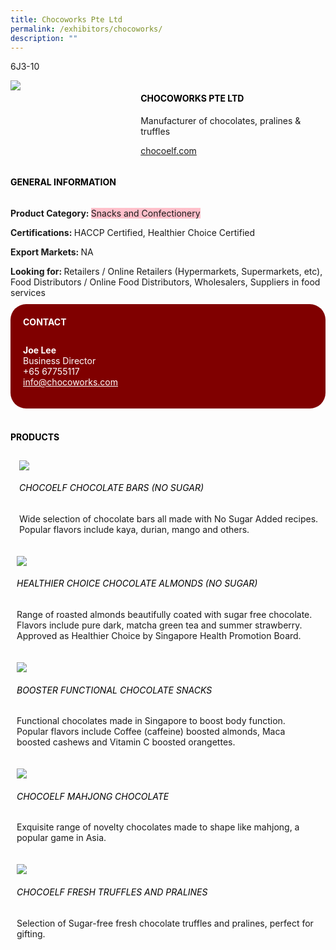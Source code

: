 ```yaml
---
title: Chocoworks Pte Ltd
permalink: /exhibitors/chocoworks/
description: ""
---
```

<head>
	<div class="flex-paragraph">
		<!--hi there! this is a comment and will provide you with instructional guides-->
		<!--insert booth number here!-->
		<p style="text-transform: uppercase">6j3-10</p></div>
			<div class="flex-container" style="display: flex; flex-wrap: wrap;">
				<!--insert DOWNLOAD link of company logo between the " marks!-->
			<div class="card sgds" style="flex: 1 1 40%; display: block;"><img src="https://drive.google.com/uc?id=12FGPuSW9UELThXMosKjabgDtzf5fZ18Q&export=download"></div>
	<div class="card-sgds" style="flex: 1 1 58%; display: block; margin-left: 3px">
		<h4 style="text-transform: uppercase; color: black;"><!--insert the exhibitor's name between the <b> tags here--><b>Chocoworks pte ltd</b></h4><!--insert the exhibitor's description between the <p> tags here-->
		<p>Manufacturer of chocolates, pralines & truffles</p>
		<!--insert the exhibitor's website link, making sure there is "https:// www." present please. make sure the entire https link goes in between the " marks-->
		<p><a href="https://chocoelf.com" target="_blank"><!--insert the www website link here (no need for https)-->chocoelf.com</a></p>
	</div>
</div>
</head>

<body>
	<h4 style="text-transform: uppercase; color: black;"><b>General Information</b></h4>
		<div class="flex-container" style="display: flex; flex-wrap: wrap;">
			<div class="card sgds" style="flex: 1 1 65%; display: block; align-self: stretch">
			<div class="flex-paragraph">
			<p><b>Product Category: </b><span style=" background-color: pink; border-radius: 10 px;"><!--insert the exhibitor's pdt cat between the <p> tags here-->Snacks and Confectionery</span></p> 
				<p><b>Certifications: </b><!--insert all the exhibitor's certifications between the </b> and </p> here--> HACCP Certified, Healthier Choice Certified</p>
			<p><b>Export Markets: </b><!--insert all the exhibitor's export markets between the </b> and </p> here-->NA</p>
			<p style="margin-bottom: 10px;"><b>Looking for: </b><!--insert all the exhibitor's potential business partners between the </b> and </p> here-->Retailers / Online Retailers (Hypermarkets, Supermarkets, etc), Food Distributors / Online Food Distributors, Wholesalers, Suppliers in food services</p>
			</div>
		</div>
		<div class="card sgds" style="flex: 1 1 35%; padding: 10px; display: block; background-color: maroon; border-radius: 25px; align-self: center;">
		<h4 style="color: white; margin-top: 10px; margin-left: 10px;">CONTACT</h4>
		<div class="flex-paragraph">
			<!--replace with exhibitor's: -->
			<p style="padding: 10px; color: white;"><b><!-- POC name-->Joe Lee</b><br><!-- designation-->Business Director<br><!--contact number-->+65 67755117<br><!-- for linking purposes, insert their email after "mailto:"...--><a href="mailto:info@chocoworks.com" style="color: white;"><!--...and also include the display email before </a> here-->info@chocoworks.com</a></p>
		</div>
			</div>
		</div>
	<br>
		<h4 style="text-transform: uppercase; color: black;"><b>products</b></h4>
<div style="display: flex; flex-wrap: wrap;">
  <div class="card sgds" style="flex: 1 1 47%; margin: 10px; display: block;"><!--insert the exhibitor's DOWNLOAD image for product between the " marks here-->
	<div class="flex-image" style="display: block;"><img src="https://drive.google.com/uc?id=1o5qfruxKxxh32-EaGO0vazZkTMIw28gQ&export=download"></div>
	<div class="flex-paragraph">
		<h6 style="text-transform: uppercase; color: black;"><!--insert product name before </h6> and product description after <p>-->CHOCOELF Chocolate Bars (No Sugar)</h6>
		<p>Wide selection of chocolate bars all made with No Sugar Added recipes. Popular flavors include kaya, durian, mango and others.



</p></div>
	</div>
		<div class="card sgds" style="flex: 1 1 47%; margin: 10px; display: block;">
		<div class="flex-image" style="display: block;"><img src="https://drive.google.com/uc?id=1wryGBOTo2IKMm_fl6N5zGbL7g9qYbvEd&export=download"></div>
	<div class="flex-paragraph">
		<h6 style="text-transform: uppercase; color: black;">  
Healthier Choice Chocolate Almonds (No Sugar)</h6>
		<p>Range of roasted almonds beautifully coated with sugar free chocolate. Flavors include pure dark, matcha green tea and summer strawberry. Approved as Healthier Choice by Singapore Health Promotion Board. 


</p></div>
	</div>
		<div class="card sgds" style="flex: 1 1 47%; margin: 10px; display: block;">
		<div class="flex-image" style="display: block;"><img src="https://drive.google.com/uc?id=10y74pBQgRKARWXVWfvhEZH-9DsSodIbE&export=download"></div>
	<div class="flex-paragraph">
		<h6 style="text-transform: uppercase; color: black;">BOOSTER Functional Chocolate Snacks</h6>
		<p>Functional chocolates made in Singapore to boost body function. Popular flavors include Coffee (caffeine) boosted almonds, Maca boosted cashews and Vitamin C boosted orangettes.

  

</p></div>
		</div>
		<div class="card sgds" style="flex: 1 1 47%; margin: 10px; display: block;">
		<div class="flex-image" style="display: block;"><img src="https://drive.google.com/uc?id=1i_hhzacnk3U8ugMYcAH41sO53AFHIU72&export=download"></div>
	<div class="flex-paragraph">
		<h6 style="text-transform: uppercase; color: black;">CHOCOELF Mahjong Chocolate</h6>
		<p>Exquisite range of novelty chocolates made to shape like mahjong, a popular game in Asia. </p></div>
	</div>
		<div class="card sgds" style="flex: 1 1 47%; margin: 10px; display: block;">
		<div class="flex-image" style="display: block;"><img src="https://drive.google.com/uc?id=1_mtyTlf2veMzRcNISpWTOQ3pNT4lNtUr&export=download"></div>
	<div class="flex-paragraph">
		<h6 style="text-transform: uppercase; color: black;">CHOCOELF Fresh Truffles and Pralines</h6>
Selection of Sugar-free fresh chocolate truffles and pralines, perfect for gifting.</p></div>
	</div>
	<!--don't delete these 2 tags. double check how the layout looks on the right too and lemme know if there are any problems! thank u so much for ur hardwork!-->
	</div>
</body>